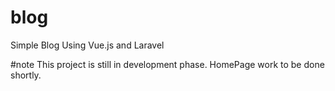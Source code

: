 # blog
Simple Blog Using Vue.js and Laravel

#note
This project is still in development phase. HomePage work to be done shortly.
